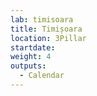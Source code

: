 ```yaml
---
lab: timisoara
title: Timișoara
location: 3Pillar
startdate:
weight: 4
outputs:
  - Calendar
---
```

